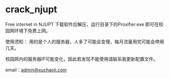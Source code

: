 # crack_njupt
Free internet in NJUPT
下载软件后解压，运行目录下的Proxifier.exe 即可在校园网环境下免费上网。

使用须知：
用的是个人的服务器，人多了可能会变慢，每月流量用完可能会停用几天。

校园网内的服务器IP可能变化，因此若发现不能使用请联系我更新配置文件。

email：admin@xuchaoji.com
